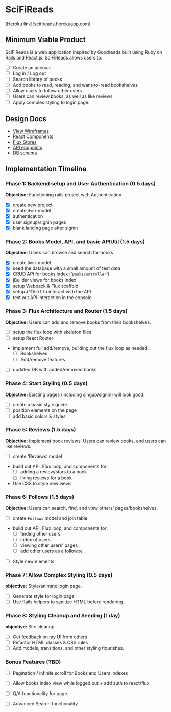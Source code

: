 # SciFiReads

[Heroku link][scifireads.herokuapp.com]



## Minimum Viable Product

SciFiReads is a web application inspired by Goodreads built using Ruby on
Rails and React.js. SciFiReads allows users to:

- [ ] Create an account
- [ ] Log in / Log out
- [ ] Search library of books
- [ ] Add books to read, reading, and want-to-read bookshelves
- [ ] Allow users to follow other users
- [ ] Users can review books, as well as like reviews
- [ ] Apply complex styling to login page.

## Design Docs
* [View Wireframes][views]
* [React Components][components]
* [Flux Stores][stores]
* [API endpoints][api-endpoints]
* [DB schema][schema]

[views]: ./docs/views.md
[components]: ./docs/components.md
[stores]: ./docs/stores.md
[api-endpoints]: ./docs/api-endpoints.md
[schema]: ./docs/schema.md

## Implementation Timeline

### Phase 1: Backend setup and User Authentication (0.5 days)

**Objective:** Functioning rails project with Authentication

- [X] create new project
- [X] create `User` model
- [X] authentication
- [X] user signup/signin pages
- [X] blank landing page after signin

### Phase 2: Books Model, API, and basic APIUtil (1.5 days)

**Objective:** Users can browse and search for books

- [X] create `Book` model
- [X] seed the database with a small amount of test data
- [X] CRUD API for books index ('`BooksController`')
- [X] jBuilder views for books index
- [X] setup Webpack & Flux scaffold
- [X] setup `APIUtil` to interact with the API
- [X] test out API interaction in the console.

### Phase 3: Flux Architecture and Router (1.5 days)

**Objective:** Users can add and remove books from their bookshelves.

- [ ] setup the flux loop with skeleton files
- [ ] setup React Router
- implement full add/remove, building out the flux loop as needed.
  - [ ] Bookshelves
  - [ ] Add/remove features
- [ ] updated DB with added/removed books

### Phase 4: Start Styling (0.5 days)

**Objective:** Existing pages (including singup/signin) will look good.

- [ ] create a basic style guide
- [ ] position elements on the page
- [ ] add basic colors & styles

### Phase 5: Reviews (1.5 days)

**Objective:** Implement book reviews. Users can review books, and users can like reviews.

- [ ] create 'Reviews' model
- build out API, Flux loop, and components for:
  - [ ] adding a review/stars to a book
  - [ ] liking reviews for a book
- Use CSS to style new views

### Phase 6: Follows (1.5 days)

**Objective:** Users can search, find, and view others' pages/bookshelves.

- [ ] create `Follows` model and join table
- build out API, Flux loop, and components for:
  - [ ] finding other users
  - [ ] index of users
  - [ ] viewing other users' pages
  - [ ] add other users as a followee
- [ ] Style new elements

### Phase 7: Allow Complex Styling (0.5 days)

**objective:** Style/animate login page.

- [ ] Generate style for login page
- [ ] Use Rails helpers to sanitize HTML before rendering.

### Phase 8: Styling Cleanup and Seeding (1 day)

**objective:** Site cleanup

- [ ] Get feedback on my UI from others
- [ ] Refactor HTML classes & CSS rules
- [ ] Add models, transitions, and other styling flourishes.

### Bonus Features (TBD)
- [ ] Pagination / infinite scroll for Books and Users indexes
- [ ] Allow books index view while logged out + add auth to react/flux
- [ ] Q/A functionality for page.
- [ ] Advanced Search functionality


[phase-one]: ./docs/phases/phase1.md
[phase-two]: ./docs/phases/phase2.md
[phase-three]: ./docs/phases/phase3.md
[phase-four]: ./docs/phases/phase4.md
[phase-five]: ./docs/phases/phase5.md

